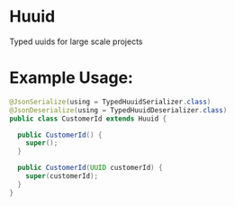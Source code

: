 # Huuid
Typed uuids for large scale projects

# Example Usage:
```java
@JsonSerialize(using = TypedHuuidSerializer.class)
@JsonDeserialize(using = TypedHuuidDeserializer.class)
public class CustomerId extends Huuid {

  public CustomerId() {
    super();
  }

  public CustomerId(UUID customerId) {
    super(customerId);
  }
}
```